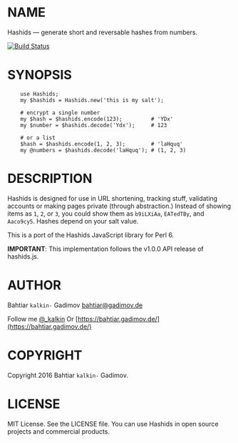 NAME
====

Hashids — generate short and reversable hashes from numbers.

[![Build Status](https://travis-ci.org/kalkin/perl6-hashids.svg?branch=master)](https://travis-ci.org/kalkin/perl6-hashids)

SYNOPSIS
========

```perl6
    use Hashids;
    my $hashids = Hashids.new('this is my salt');

    # encrypt a single number
    my $hash = $hashids.encode(123);         # 'YDx'
    my $number = $hashids.decode('Ydx');     # 123

    # or a list
    $hash = $hashids.encode(1, 2, 3);        # 'laHquq'
    my @numbers = $hashids.decode('laHquq'); # (1, 2, 3)
```

DESCRIPTION
===========

Hashids is designed for use in URL shortening, tracking stuff, validating accounts or making pages private (through abstraction.) Instead of showing items as `1`, `2`, or `3`, you could show them as `b9iLXiAa`, `EATedTBy`, and `Aaco9cy5`. Hashes depend on your salt value.

This is a port of the Hashids JavaScript library for Perl 6.

**IMPORTANT**: This implementation follows the v1.0.0 API release of hashids.js.

AUTHOR
======

Bahtiar `kalkin-` Gadimov <bahtiar@gadimov.de>

Follow me [@_kalkin](https://twitter.com/_kalkin) Or [https://bahtiar.gadimov.de/](https://bahtiar.gadimov.de/)

COPYRIGHT
=========

Copyright 2016 Bahtiar `kalkin-` Gadimov.

LICENSE
=======

MIT License. See the LICENSE file. You can use Hashids in open source projects and commercial products.
